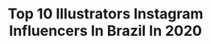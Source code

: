 ---
title: Top 10 Illustrators Instagram Influencers In Brazil In 2020
description: >-
  Find top illustrators Instagram influencers in Brazil in 2020. Most popular hashtags: #illustration #art #digitalillustration #illustrationart.
platform: Instagram
profiles:
  - username: "vanebeckman"
    fullname: >-
      Vanessa Beckman
    location: "Brazil"
    followers: 6883
    engagement: 4823
    commentsToLikes: 0.036917
    avatar: "https://scontent-sin6-1.cdninstagram.com/v/t51.2885-19/s320x320/75565775_446499596301593_1307000759111385088_n.jpg?_nc_ht=scontent-sin6-1.cdninstagram.com&_nc_ohc=12XaQxXqeTsAX-dXSfL&oh=3861ecf3b70f2157bc3a5743416a5abf&oe=5EB4BE29"
    verified: false
    hashtags: "#boruto, #sasukecosplay, #comic, #photography"
  - username: "freitasdesenhos"
    fullname: >-
      Ezequiel Freitas 🇧🇷
    location: "Brazil"
    followers: 7769
    engagement: 911
    commentsToLikes: 0.055053
    avatar: "https://instagram.fbkk10-1.fna.fbcdn.net/v/t51.2885-19/s320x320/81588403_203017170827715_5017456025834356736_n.jpg?_nc_ht=instagram.fbkk10-1.fna.fbcdn.net&_nc_ohc=nzJAzG1Lyn0AX-Y8nkO&oh=063c3b04ab4e0cf4471ed54dc224ddb2&oe=5EA84330"
    verified: false
    hashtags: "#clubedosdesenhos, #deputado, #arte, #drawing"
  - username: "brancoarthur"
    fullname: >-
      Arthur Branco
    location: "Brazil"
    followers: 12729
    engagement: 1052
    commentsToLikes: 0.026971
    avatar: "https://scontent-atl3-1.cdninstagram.com/v/t51.2885-19/s320x320/79633497_648957562521704_5730360158190567424_n.jpg?_nc_ht=scontent-atl3-1.cdninstagram.com&_nc_ohc=DuwwWIyCUHMAX8ZAq8G&oh=d2083f5f6ccedca1f9ef375073ec15f1&oe=5EB86812"
    verified: false
    hashtags: "#sextou, #cavalheira, #ver, #beach"
  - username: "eudener"
    fullname: >-
      DENER BORDÃN™
    location: "Brazil"
    followers: 13977
    engagement: 741
    commentsToLikes: 0.024438
    avatar: "https://scontent-ams4-1.cdninstagram.com/v/t51.2885-19/s320x320/85156204_2695216450599229_7172576997565005824_n.jpg?_nc_ht=scontent-ams4-1.cdninstagram.com&_nc_ohc=Xi0aE_zdJm4AX9ttdZl&oh=a32ae2151eca0da030e59bd9bfd62611&oe=5EB8EE28"
    verified: false
    hashtags: "#hidrocortopazio, #lentesdecontatocolor, #hidrocorsolotica"
  - username: "blogwilliamteixeira"
    fullname: >-
      WILLIAM TEIXEIRA💎
    location: "Brazil"
    followers: 34317
    engagement: 201
    commentsToLikes: 0.032776
    avatar: "https://scontent-gmp1-1.cdninstagram.com/v/t51.2885-19/s320x320/73106272_402523533775599_6216889466456375296_n.jpg?_nc_ht=scontent-gmp1-1.cdninstagram.com&_nc_ohc=HarZwGz9e_UAX8qgjg3&oh=1ddd0972822cdf0dd53698e2124a6dd2&oe=5E9E68FB"
    verified: false
    hashtags: "#happyness, #bbb20, #homensnamoda, #modamasculina"
  - username: "imzeferino"
    fullname: >-
      Isadora Zeferino
    location: "Brazil"
    followers: 206947
    engagement: 980
    commentsToLikes: 0.050227
    avatar: "https://scontent-ams4-1.cdninstagram.com/v/t51.2885-19/s320x320/44000075_1528616510573543_5523891738717978624_n.jpg?_nc_ht=scontent-ams4-1.cdninstagram.com&_nc_ohc=5QFpAvbtlbEAX_HSHg8&oh=b8f584346d4994ffeae7f1115ad76f4b&oe=5EB920C4"
    verified: false
    hashtags: "#theillustrator, #madewithwacom, #hufflepuff, #rapunzel"
  - username: "nataliaagatte"
    fullname: >-
      NATALIA AGATTE
    location: "Brazil"
    followers: 8037
    engagement: 890
    commentsToLikes: 0.032574
    avatar: "https://scontent-lhr8-1.cdninstagram.com/v/t51.2885-19/s320x320/75564106_449448635760016_7709017042740838400_n.jpg?_nc_ht=scontent-lhr8-1.cdninstagram.com&_nc_ohc=nWOt1SE9JiMAX-uE_gX&oh=1672a25a4c218545abfe576303bb122c&oe=5EBA6AF1"
    verified: false
    hashtags: "#illustrated, #visiblewomen, #womenofillustration, #dailydesignpick"
  - username: "leticiabelha"
    fullname: >-
      Leticia Abelha Yoga BH
    location: "Brazil"
    followers: 7888
    engagement: 799
    commentsToLikes: 0.038253
    avatar: "https://scontent-ams4-1.cdninstagram.com/v/t51.2885-19/s320x320/91610238_233134847882908_3652232243381796864_n.jpg?_nc_ht=scontent-ams4-1.cdninstagram.com&_nc_ohc=TXTEt178OewAX_3JNKM&oh=31092c6bd585b31ac737325f5a284ab1&oe=5EBA6106"
    verified: false
    hashtags: "#earthmedicine, #yoga, #ventresagrado, #yogini"
  - username: "tamilustras"
    fullname: >-
      Tamilis Oliveira
    location: "Brazil"
    followers: 12814
    engagement: 1263
    commentsToLikes: 0.045401
    avatar: "https://scontent-lhr8-1.cdninstagram.com/v/t51.2885-19/s320x320/89258240_198120784791184_6895564079558033408_n.jpg?_nc_ht=scontent-lhr8-1.cdninstagram.com&_nc_ohc=ug1QWObnsWMAX_blDNo&oh=b31aa92832190d22405ee919692b6cef&oe=5EB96AFE"
    verified: false
    hashtags: "#thegooddoctornosony, #voltandoaoscachos, #drawthisinyourstyle"
  - username: "pernadesigner"
    fullname: >-
      Marketing Esportivo
    location: "Brazil"
    followers: 23847
    engagement: 1471
    commentsToLikes: 0.015469
    avatar: "https://scontent-lhr8-1.cdninstagram.com/v/t51.2885-19/s320x320/90509390_146045756770495_8587623951134359552_n.jpg?_nc_ht=scontent-lhr8-1.cdninstagram.com&_nc_ohc=zh9U5BgJc9gAX9keJog&oh=a41abb6784bd3d00a759320f028afd56&oe=5EBC9FA7"
    verified: false
    hashtags: "#neymarjr, #vikings, #brazil, #futebol"
---